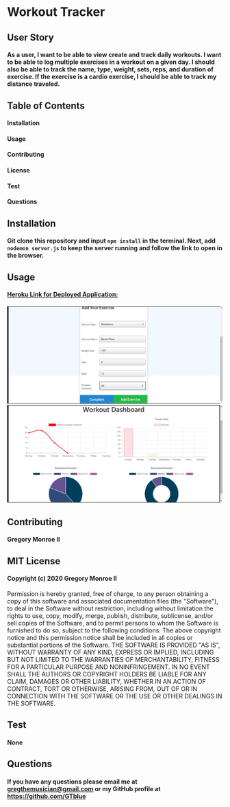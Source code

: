 # Workout Tracker


## User Story
#### As a user, I want to be able to view create and track daily workouts. I want to be able to log multiple exercises in a workout on a given day. I should also be able to track the name, type, weight, sets, reps, and duration of exercise. If the exercise is a cardio exercise, I should be able to track my distance traveled.

## Table of Contents

#### Installation
#### Usage
#### Contributing
#### License
#### Test
#### Questions

## Installation

#### Git clone this repository and input `npm install` in the terminal. Next, add `nodemon server.js` to keep the server running and follow the link to open in the browser.

## Usage

#### [Heroku Link for Deployed Application:]("https://standard-workout-tracker.herokuapp.com/")

![workout-one](./Images/workout-one.jpg)
![workout-two](./Images/workout-two.jpg)

## Contributing
#### Gregory Monroe II

## MIT License
#### Copyright (c) 2020 Gregory Monroe II
Permission is hereby granted, free of charge, to any person obtaining a copy of this software and associated documentation files (the "Software"), to deal in the Software without restriction, including without limitation the rights to use, copy, modify, merge, publish, distribute, sublicense, and/or sell copies of the Software, and to permit persons to whom the Software is furnished to do so, subject to the following conditions:
The above copyright notice and this permission notice shall be included in all copies or substantial portions of the Software.
THE SOFTWARE IS PROVIDED "AS IS", WITHOUT WARRANTY OF ANY KIND, EXPRESS OR IMPLIED, INCLUDING BUT NOT LIMITED TO THE WARRANTIES OF MERCHANTABILITY, FITNESS FOR A PARTICULAR PURPOSE AND NONINFRINGEMENT. IN NO EVENT SHALL THE AUTHORS OR COPYRIGHT HOLDERS BE LIABLE FOR ANY CLAIM, DAMAGES OR OTHER LIABILITY, WHETHER IN AN ACTION OF CONTRACT, TORT OR OTHERWISE, ARISING FROM, OUT OF OR IN CONNECTION WITH THE SOFTWARE OR THE USE OR OTHER DEALINGS IN THE SOFTWARE.

## Test
#### None

## Questions
#### If you have any questions please email me at gregthemusician@gmail.com or my GitHub profile at https://github.com/GTblue
